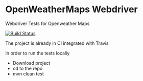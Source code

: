 # OpenWeatherMaps Webdriver

Webdriver Tests for Openweather Maps

[![Build Status](https://travis-ci.org/deadnight7/OpenWeatherMaps_Webdriver.svg?branch=master)](https://travis-ci.org/deadnight7/OpenWeatherMaps_Webdriver)

The project is already in CI integrated with Travis

In order to run the tests locally 
- Download project 
- cd to the repo
- mvn clean test

